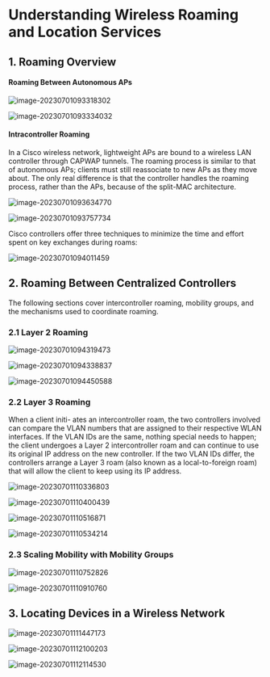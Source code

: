 # **Understanding Wireless Roaming and Location Services**

## 1. **Roaming Overview**

#### **Roaming Between Autonomous APs**

![image-20230701093318302](images/image-20230701093318302.png)

![image-20230701093334032](images/image-20230701093334032.png)



#### **Intracontroller Roaming**

In a Cisco wireless network, lightweight APs are bound to a wireless LAN controller through CAPWAP tunnels. The roaming process is similar to that of autonomous APs; clients must still reassociate to new APs as they move about. The only real difference is that the controller handles the roaming process, rather than the APs, because of the split-MAC architecture.

![image-20230701093634770](images/image-20230701093634770.png)

![image-20230701093757734](images/image-20230701093757734.png)

Cisco controllers offer three techniques to minimize the time and effort spent on key exchanges during roams:

![image-20230701094011459](images/image-20230701094011459.png)



## 2. **Roaming Between Centralized Controllers**

The following sections cover intercontroller roaming, mobility groups, and the mechanisms used to coordinate roaming.

### **2.1 Layer 2 Roaming**

![image-20230701094319473](images/image-20230701094319473.png)

![image-20230701094338837](images/image-20230701094338837.png)

![image-20230701094450588](images/image-20230701094450588.png)

### 2.2 **Layer 3 Roaming**

 When a client initi- ates an intercontroller roam, the two controllers involved can compare the VLAN numbers that are assigned to their respective WLAN interfaces. If the VLAN IDs are the same, nothing special needs to happen; the client undergoes a Layer 2 intercontroller roam and can continue to use its original IP address on the new controller. If the two VLAN IDs differ, the controllers arrange a Layer 3 roam (also known as a local-to-foreign roam) that will allow the client to keep using its IP address.

![image-20230701110336803](images/image-20230701110336803.png)

![image-20230701110400439](images/image-20230701110400439.png)

![image-20230701110516871](images/image-20230701110516871.png)

![image-20230701110534214](images/image-20230701110534214.png)



### 2.3 **Scaling Mobility with Mobility Groups**

![image-20230701110752826](images/image-20230701110752826.png)

![image-20230701110910760](images/image-20230701110910760.png)



## 3. **Locating Devices in a Wireless Network**

![image-20230701111447173](images/image-20230701111447173.png)

![image-20230701112100203](images/image-20230701112100203.png)

![image-20230701112114530](images/image-20230701112114530.png)


